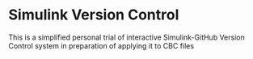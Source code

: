 # Simulink Version Control
This is a simplified personal trial of interactive Simulink-GitHub Version Control system in preparation of applying it to CBC files
